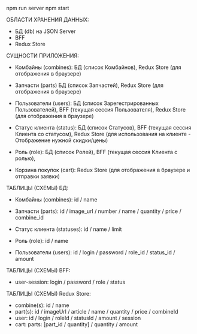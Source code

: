 npm run server
npm start

ОБЛАСТИ ХРАНЕНИЯ ДАННЫХ:

-   БД (db) на JSON Server
-   BFF
-   Redux Store

СУЩНОСТИ ПРИЛОЖЕНИЯ:
-   Комбайны (combines): 			БД (список Комбайнов),
    								Redux Store (для отображения в браузере)

-   Запчасти (parts) 				БД (список Запчастей),
   									Redux Store (для отображения в браузере)

-   Пользователи (users):			БД (список Зарегестрированных Пользователей),
    								BFF (текущая сессия Пользователя),
   									Redux Store (для отображения в браузере)

-   Статус клиента (status):		БД (список Статусов),
    								BFF (текущая сессия Клиента со статусом),
    								Redux Store (для использования на клиенте - Отображение нужной скидки/цены)

-	Роль (role):                   	БД (список Ролей),
									BFF (текущая сессия Клиента с ролью),

-   Корзина покупок (cart):			Redux Store (для отображения в браузере и отправки заявки)

ТАБЛИЦЫ (СХЕМЫ) БД:
-   Комбайны (combines): id / name

-   Запчасти (parts): id / image_url / number / name / quantity / price / combine_id

-   Статус клиента (statuses): id / name / limit

-	Роль (role): id / name

-   Пользователи (users): id / login / password / role_id / status_id / amount

ТАБЛИЦЫ (СХЕМЫ) BFF:

-   user-session: login / password / role / status

ТАБЛИЦЫ (СХЕМЫ) Redux Store:

-   combine(s): id / name
-   part(s): id / imageUrl / article / name / quantity / price / combineId
-   user: id / login / roleId / statusId / amount / session
-   cart: parts: [part_id / quantity] / quantity / amount